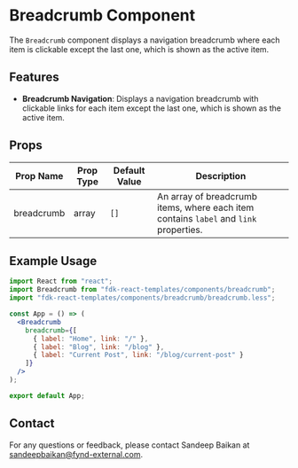 # Breadcrumb Component

The `Breadcrumb` component displays a navigation breadcrumb where each item is clickable except the last one, which is shown as the active item.

## Features
- **Breadcrumb Navigation**: Displays a navigation breadcrumb with clickable links for each item except the last one, which is shown as the active item.

## Props

| Prop Name      | Prop Type   | Default Value | Description                                                                 |
|----------------|-------------|---------------|-----------------------------------------------------------------------------|
| breadcrumb     | array       | `[]`          | An array of breadcrumb items, where each item contains `label` and `link` properties. |

## Example Usage
```jsx
import React from "react";
import Breadcrumb from "fdk-react-templates/components/breadcrumb";
import "fdk-react-templates/components/breadcrumb/breadcrumb.less";

const App = () => (
  <Breadcrumb
    breadcrumb={[
      { label: "Home", link: "/" },
      { label: "Blog", link: "/blog" },
      { label: "Current Post", link: "/blog/current-post" }
    ]}
  />
);

export default App;

```

## Contact

For any questions or feedback, please contact Sandeep Baikan at [sandeepbaikan@fynd-external.com](mailto:sandeepbaikan@fynd-external.com).
